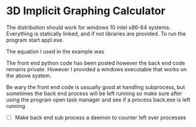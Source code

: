 # 3D Implicit Graphing Calculator

The distribution should work for windows 10 intel x86-64 systems. Everything is statically linked, and if not libraries are provided. To run the program start appl.exe.

The equation I used in the example was

The front end python code has been posted however the back end code remains private. However I provided a windows executable that works on the above system.

Be wary the front end code is ussually good at handling subprocess, but sometimes the back end process will be left running so make sure after using the program open task manager and see if a process back.exe is left running
- [ ] Make back end sub process a daemon to counter left over processes
